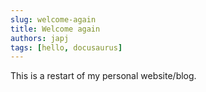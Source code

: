 ```yaml
---
slug: welcome-again
title: Welcome again
authors: japj
tags: [hello, docusaurus]
---
```


This is a restart of my personal website/blog.

<!-- truncate -->